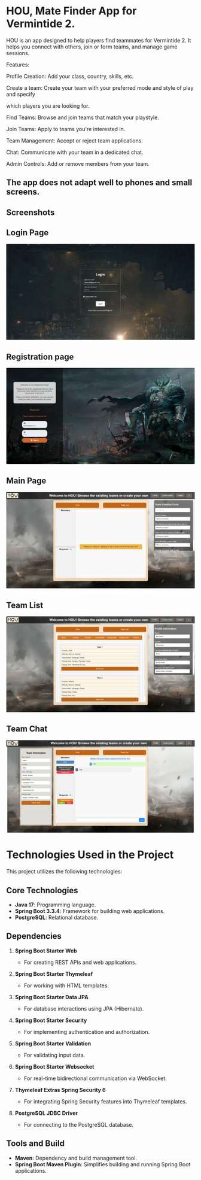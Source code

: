 # HOU, Mate Finder App for Vermintide 2.

HOU is an app designed to help players find teammates for Vermintide 2. It helps you connect with others, join or form teams, and manage game sessions.

Features:

Profile Creation: Add your class, country, skills, etc.

Create a team: Create your team with your preferred mode and style of play and specify 

which players you are looking for.

Find Teams: Browse and join teams that match your playstyle.

Join Teams: Apply to teams you're interested in.

Team Management: Accept or reject team applications.

Chat: Communicate with your team in a dedicated chat.

Admin Controls: Add or remove members from your team.

## The app does not adapt well to phones and small screens.

## Screenshots

## Login Page
![App Screenshot](src/main/resources/static/screeenshots/Login.PNG)

## Registration page
![App Screenshot](src/main/resources/static/screeenshots/Register.PNG)

## Main Page
![App Screenshot](src/main/resources/static/screeenshots/MainPage.PNG)

## Team List
![App Screenshot](src/main/resources/static/screeenshots/teamList.PNG)

## Team Chat
![App Screenshot](src/main/resources/static/screeenshots/teamChat.PNG)




# Technologies Used in the Project

This project utilizes the following technologies:

## Core Technologies
- **Java 17**: Programming language.
- **Spring Boot 3.3.4**: Framework for building web applications.
- **PostgreSQL**: Relational database.

## Dependencies
1. **Spring Boot Starter Web**  
   - For creating REST APIs and web applications.

2. **Spring Boot Starter Thymeleaf**  
   - For working with HTML templates.

3. **Spring Boot Starter Data JPA**  
   - For database interactions using JPA (Hibernate).

4. **Spring Boot Starter Security**  
   - For implementing authentication and authorization.

5. **Spring Boot Starter Validation**  
   - For validating input data.

6. **Spring Boot Starter Websocket**  
   - For real-time bidirectional communication via WebSocket.

7. **Thymeleaf Extras Spring Security 6**  
   - For integrating Spring Security features into Thymeleaf templates.

8. **PostgreSQL JDBC Driver**  
   - For connecting to the PostgreSQL database.

## Tools and Build
- **Maven**: Dependency and build management tool.
- **Spring Boot Maven Plugin**: Simplifies building and running Spring Boot applications.
